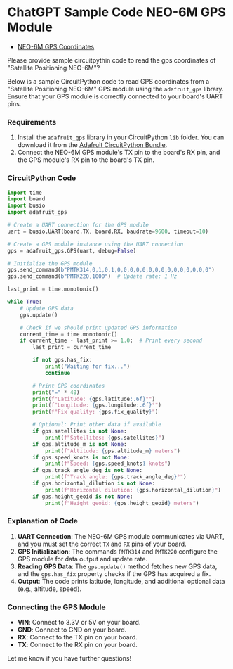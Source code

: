 # ChatGPT Sample Code NEO-6M GPS Module

- [NEO-6M GPS Coordinates](https://chatgpt.com/share/678e56d7-ec68-8002-a3c1-4ac879d6a0ec)

Please provide sample circuitpythin code to read the gps coordinates of "Satellite Positioning NEO-6M"?

Below is a sample CircuitPython code to read GPS coordinates from a "Satellite Positioning NEO-6M" GPS module using the `adafruit_gps` library. Ensure that your GPS module is correctly connected to your board's UART pins.

### Requirements
1. Install the `adafruit_gps` library in your CircuitPython `lib` folder. You can download it from the [Adafruit CircuitPython Bundle](https://circuitpython.org/libraries).
2. Connect the NEO-6M GPS module's TX pin to the board's RX pin, and the GPS module's RX pin to the board's TX pin.

### CircuitPython Code

```python
import time
import board
import busio
import adafruit_gps

# Create a UART connection for the GPS module
uart = busio.UART(board.TX, board.RX, baudrate=9600, timeout=10)

# Create a GPS module instance using the UART connection
gps = adafruit_gps.GPS(uart, debug=False)

# Initialize the GPS module
gps.send_command(b"PMTK314,0,1,0,1,0,0,0,0,0,0,0,0,0,0,0,0,0,0,0")
gps.send_command(b"PMTK220,1000")  # Update rate: 1 Hz

last_print = time.monotonic()

while True:
    # Update GPS data
    gps.update()

    # Check if we should print updated GPS information
    current_time = time.monotonic()
    if current_time - last_print >= 1.0:  # Print every second
        last_print = current_time

        if not gps.has_fix:
            print("Waiting for fix...")
            continue

        # Print GPS coordinates
        print("=" * 40)
        print(f"Latitude: {gps.latitude:.6f}°")
        print(f"Longitude: {gps.longitude:.6f}°")
        print(f"Fix quality: {gps.fix_quality}")

        # Optional: Print other data if available
        if gps.satellites is not None:
            print(f"Satellites: {gps.satellites}")
        if gps.altitude_m is not None:
            print(f"Altitude: {gps.altitude_m} meters")
        if gps.speed_knots is not None:
            print(f"Speed: {gps.speed_knots} knots")
        if gps.track_angle_deg is not None:
            print(f"Track angle: {gps.track_angle_deg}°")
        if gps.horizontal_dilution is not None:
            print(f"Horizontal dilution: {gps.horizontal_dilution}")
        if gps.height_geoid is not None:
            print(f"Height geoid: {gps.height_geoid} meters")
```

### Explanation of Code
1. **UART Connection**: The NEO-6M GPS module communicates via UART, and you must set the correct `TX` and `RX` pins of your board.
2. **GPS Initialization**: The commands `PMTK314` and `PMTK220` configure the GPS module for data output and update rate.
3. **Reading GPS Data**: The `gps.update()` method fetches new GPS data, and the `gps.has_fix` property checks if the GPS has acquired a fix.
4. **Output**: The code prints latitude, longitude, and additional optional data (e.g., altitude, speed).

### Connecting the GPS Module
- **VIN**: Connect to 3.3V or 5V on your board.
- **GND**: Connect to GND on your board.
- **RX**: Connect to the TX pin on your board.
- **TX**: Connect to the RX pin on your board.

Let me know if you have further questions!
